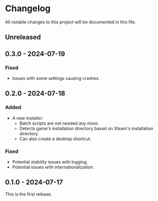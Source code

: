 # Changelog

All notable changes to this project will be documented in this file.

## Unreleased

## 0.3.0 - 2024-07-19

### Fixed

- Issues with some settings causing crashes.

## 0.2.0 - 2024-07-18

### Added

- A new installer:
  - Batch scripts are not needed any more.
  - Detects game's installation directory based on Steam's installation directory.
  - Can also create a desktop shortcut.

### Fixed

- Potential stability issues with logging.
- Potential issues with internationalization.

## 0.1.0 - 2024-07-17

This is the first release.
